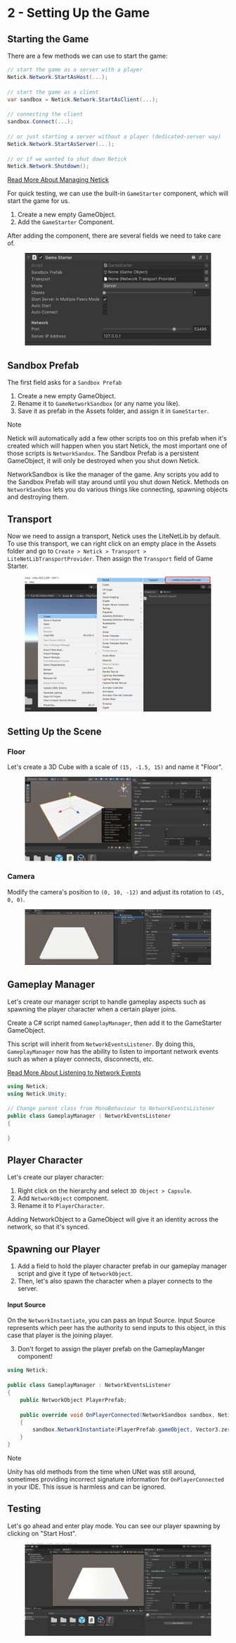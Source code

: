 # 2 - Setting Up the Game

## Starting the Game
There are a few methods we can use to start the game:

```cs
// start the game as a server with a player
Netick.Network.StartAsHost(...);

// start the game as a client
var sandbox = Netick.Network.StartAsClient(...);

// connecting the client
sandbox.Connect(...);

// or just starting a server without a player (dedicated-server way)
Netick.Network.StartAsServer(...);

// or if we wanted to shut down Netick
Netick.Network.Shutdown();
```

[Read More About Managing Netick](managing-netick.md)

For quick testing, we can use the built-in `GameStarter` component, which will start the game for us.

1. Create a new empty GameObject.
2. Add the `GameStarter` Component.

After adding the component, there are several fields we need to take care of.

<figure><img src="../images/getting-started/102-game-starter.png" alt=""><figcaption></figcaption></figure>

## Sandbox Prefab
The first field asks for a `Sandbox Prefab`

1. Create a new empty GameObject.
2. Rename it to `GameNetworkSandbox` (or any name you like).
3. Save it as prefab in the Assets folder, and assign it in `GameStarter`.

> [!NOTE]
> Netick will automatically add a few other scripts too on this prefab when it's created which will happen when you start Netick, the most important one of those scripts is `NetworkSandox`. The Sandbox Prefab is a persistent GameObject, it will only be destroyed when you shut down Netick.

NetworkSandbox is like the manager of the game. Any scripts you add to the Sandbox Prefab will stay around until you shut down Netick. Methods on `NetworkSandbox` lets you do various things like connecting, spawning objects and destroying them.

## Transport 
Now we need to assign a transport, Netick uses the LiteNetLib by default. To use this transport, we can right click on an empty place in the Assets folder and go to `Create > Netick > Transport > LiteNetLibTransportProvider`.
Then assign the `Transport` field of Game Starter.

<figure><img src="../images/getting-started/102-create-transport.png" alt=""><figcaption></figcaption></figure>

## Setting Up the Scene
### Floor
Let's create a 3D Cube with a scale of `(15, -1.5, 15)` and name it "Floor".

<figure><img src="../images/getting-started/102-floor.png" alt=""><figcaption></figcaption></figure>

### Camera
Modify the camera's position to `(0, 10, -12)` and adjust its rotation to `(45, 0, 0)`.

<figure><img src="../images/getting-started/102-camera.png" alt=""><figcaption></figcaption></figure>

## Gameplay Manager
Let's create our manager script to handle gameplay aspects such as spawning the player character when a certain player joins.

Create a C# script named `GameplayManager`, then add it to the GameStarter GameObject.

This script will inherit from `NetworkEventsListener`. By doing this, `GameplayManager` now has the ability to listen to important network events such as when a player connects, disconnects, etc.

[Read More About Listening to Network Events](listening-to-network-events.md)

```cs
using Netick;
using Netick.Unity;

// Change parent class from MonoBehaviour to NetworkEventsListener
public class GameplayManager : NetworkEventsListener
{
    
}
```

## Player Character
Let's create our player character:
1. Right click on the hierarchy and select `3D Object > Capsule`.
2. Add `NetworkObject` component.
3. Rename it to `PlayerCharacter`.

Adding NetworkObject to a GameObject will give it an identity across the network, so that it's synced. 

## Spawning our Player
1. Add a field to hold the player character prefab in our gameplay manager script and give it type of `NetworkObject`.
2. Then, let's also spawn the character when a player connects to the server.

#### Input Source
On the `NetworkInstantiate`, you can pass an Input Source. 
Input Source represents which peer has the authority to send inputs to this object, in this case that player is the joining player.

3. Don't forget to assign the player prefab on the GameplayManger component!

```cs
using Netick;

public class GameplayManager : NetworkEventsListener
{
    public NetworkObject PlayerPrefab;

    public override void OnPlayerConnected(NetworkSandbox sandbox, Netick.NetworkPlayer player)
    {
        sandbox.NetworkInstantiate(PlayerPrefab.gameObject, Vector3.zero, Quaternion.identity, player);
    }
}
```

> [!Note]
> Unity has old methods from the time when UNet was still around, sometimes providing incorrect signature information for `OnPlayerConnected` in your IDE. This issue is harmless and can be ignored.

## Testing

Let's go ahead and enter play mode. You can see our player spawning by clicking on "Start Host".

<figure><img src="../images/getting-started/102-player-spawning.gif" alt=""><figcaption></figcaption></figure>